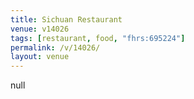 ```yaml
---
title: Sichuan Restaurant
venue: v14026
tags: [restaurant, food, "fhrs:695224"]
permalink: /v/14026/
layout: venue
---
```

null